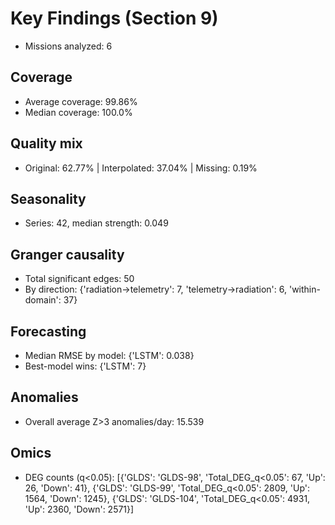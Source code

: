 # Key Findings (Section 9)
- Missions analyzed: 6

## Coverage
- Average coverage: 99.86%
- Median coverage: 100.0%

## Quality mix
- Original: 62.77% | Interpolated: 37.04% | Missing: 0.19%

## Seasonality
- Series: 42, median strength: 0.049

## Granger causality
- Total significant edges: 50
- By direction: {'radiation→telemetry': 7, 'telemetry→radiation': 6, 'within-domain': 37}

## Forecasting
- Median RMSE by model: {'LSTM': 0.038}
- Best-model wins: {'LSTM': 7}

## Anomalies
- Overall average Z>3 anomalies/day: 15.539

## Omics
- DEG counts (q<0.05): [{'GLDS': 'GLDS-98', 'Total_DEG_q<0.05': 67, 'Up': 26, 'Down': 41}, {'GLDS': 'GLDS-99', 'Total_DEG_q<0.05': 2809, 'Up': 1564, 'Down': 1245}, {'GLDS': 'GLDS-104', 'Total_DEG_q<0.05': 4931, 'Up': 2360, 'Down': 2571}]

